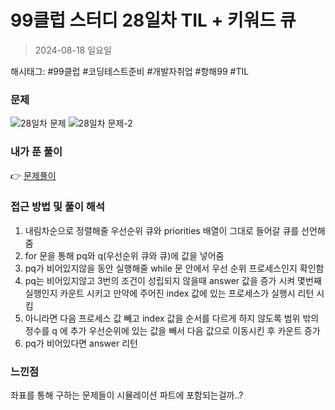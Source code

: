 # 99클럽 스터디 28일차 TIL + 키워드 큐
> 2024-08-18 일요일

해시태그: #99클럽 #코딩테스트준비 #개발자취업 #항해99 #TIL

### 문제
![28일차 문제](https://github.com/user-attachments/assets/a9b035ee-ad81-46d5-9fc2-065bf0dbec72)
![28일차 문제-2](https://github.com/user-attachments/assets/63249be3-8c6d-46b4-af17-e468b7c05b4b)

### 내가 푼 풀이
👉 [문제풀이](https://github.com/subbangE/codingTest-study/blob/master/src/day_28/queue.java)

### 접근 방법 및 풀이 해석
1. 내림차순으로 정렬해줄 우선순위 큐와 priorities 배열이 그대로 들어갈 큐를 선언해줌
2. for 문을 통해 pq와 q(우선순위 큐와 큐)에 값을 넣어줌
3. pq가 비어있지않을 동안 실행해줄 while 문 안에서 우선 순위 프로세스인지 확인함
4. pq는 비어있지않고 3번의 조건이 성립되지 않을때 answer 값을 증가 시켜 몇번째 실행인지 카운트 시키고 만약에 주어진 index 값에 있는 프로세스가 실행시 리턴 시킴
5. 아니라면 다음 프로세스 값 빼고 index 값을 순서를 다르게 하지 않도록 범위 밖의 정수를 q 에 추가 우선순위에 있는 값을 빼서 다음 값으로 이동시킨 후 카운트 증가
6. pq가 비어있다면 answer 리턴

### 느낀점
좌표를 통해 구하는 문제들이 시뮬레이션 파트에 포함되는걸까..?
